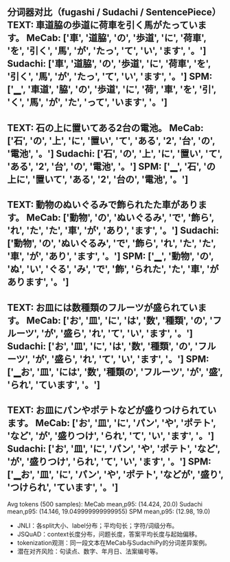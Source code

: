 分词器对比（fugashi / Sudachi / SentencePiece）
TEXT: 車道脇の歩道に荷車を引く馬がたっています。
MeCab: ['車', '道脇', 'の', '歩道', 'に', '荷車', 'を', '引く', '馬', 'が', 'たっ', 'て', 'い', 'ます', '。']
Sudachi: ['車', '道脇', 'の', '歩道', 'に', '荷車', 'を', '引く', '馬', 'が', 'たっ', 'て', 'い', 'ます', '。']
SPM: ['▁', '車道', '脇', 'の', '歩道', 'に', '荷', '車', 'を', '引', 'く', '馬', 'が', 'た', 'って', 'います', '。']
------------------------------------------------------------
TEXT: 石の上に置いてある2台の電池。
MeCab: ['石', 'の', '上', 'に', '置い', 'て', 'ある', '2', '台', 'の', '電池', '。']
Sudachi: ['石', 'の', '上', 'に', '置い', 'て', 'ある', '2', '台', 'の', '電池', '。']
SPM: ['▁', '石', 'の上に', '置いて', 'ある', '2', '台の', '電池', '。']
------------------------------------------------------------
TEXT: 動物のぬいぐるみで飾られたた車があります。
MeCab: ['動物', 'の', 'ぬいぐるみ', 'で', '飾ら', 'れ', 'た', 'た', '車', 'が', 'あり', 'ます', '。']
Sudachi: ['動物', 'の', 'ぬいぐるみ', 'で', '飾ら', 'れ', 'た', 'た', '車', 'が', 'あり', 'ます', '。']
SPM: ['▁', '動物', 'の', 'ぬ', 'い', 'ぐる', 'み', 'で', '飾', 'られた', 'た', '車', 'があります', '。']
------------------------------------------------------------
TEXT: お皿には数種類のフルーツが盛られています。
MeCab: ['お', '皿', 'に', 'は', '数', '種類', 'の', 'フルーツ', 'が', '盛ら', 'れ', 'て', 'い', 'ます', '。']
Sudachi: ['お', '皿', 'に', 'は', '数', '種類', 'の', 'フルーツ', 'が', '盛ら', 'れ', 'て', 'い', 'ます', '。']
SPM: ['▁お', '皿', 'には', '数', '種類の', 'フルーツ', 'が', '盛', 'られ', 'ています', '。']
------------------------------------------------------------
TEXT: お皿にパンやポテトなどが盛りつけられています。
MeCab: ['お', '皿', 'に', 'パン', 'や', 'ポテト', 'など', 'が', '盛りつけ', 'られ', 'て', 'い', 'ます', '。']
Sudachi: ['お', '皿', 'に', 'パン', 'や', 'ポテト', 'など', 'が', '盛りつけ', 'られ', 'て', 'い', 'ます', '。']
SPM: ['▁お', '皿', 'に', 'パン', 'や', 'ポテト', 'などが', '盛り', 'つけられ', 'ています', '。']
------------------------------------------------------------
Avg tokens (500 samples):
MeCab mean,p95: (14.424, 20.0)
Sudachi mean,p95: (14.146, 19.049999999999955)
SPM mean,p95: (12.98, 19.0)



- JNLI：各split大小、label分布；平均句长；字符/词级分布。
- JSQuAD：context长度分布，问题长度，答案平均长度与起始偏移。
- tokenization观测：同一段文本在MeCab与SudachiPy的分词差异案例。
- 潜在对齐风险：句读点、数字、年月日、法案编号等。
